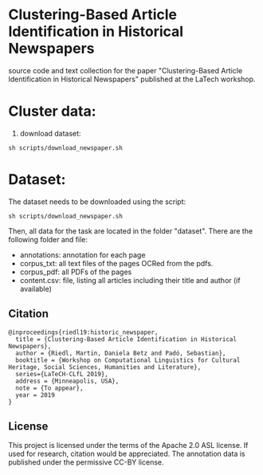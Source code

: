 # Clustering-Based Article Identification in Historical Newspapers

source code and text collection for the paper "Clustering-Based Article Identification in Historical Newspapers" published at the LaTech workshop.


# Cluster data:

1) download dataset:
 
```
sh scripts/download_newspaper.sh 
```
 


# Dataset:

The dataset needs to be downloaded using the script:

```
sh scripts/download_newspaper.sh 
```

Then, all data for the task are located in the folder "dataset". There are the following folder and file:

- annotations: annotation for each page
- corpus_txt: all text files of the pages OCRed from the pdfs. 
- corpus_pdf: all PDFs of the pages
- content.csv: file, listing all articles including their title and author (if available)



## Citation


```
@inproceedings{riedl19:historic_newspaper,
  title = {Clustering-Based Article Identification in Historical Newspapers},
  author = {Riedl, Martin, Daniela Betz and Padó, Sebastian},
  booktitle = {Workshop on Computational Linguistics for Cultural Heritage, Social Sciences, Humanities and Literature},
  series={LaTeCH-CLfL 2019},
  address = {Minneapolis, USA},
  note = {To appear},
  year = 2019
}

```


## License

This project is licensed under the terms of the Apache 2.0 ASL license. If used for research, citation would be appreciated. The annotation data is published under the permissive CC-BY license.
